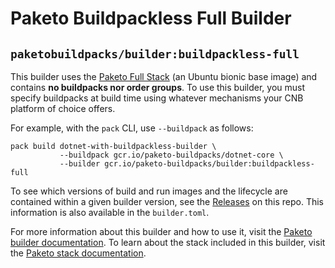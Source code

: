 # Paketo Buildpackless Full Builder

## `paketobuildpacks/builder:buildpackless-full`

This builder uses the [Paketo Full Stack](https://github.com/paketo-buildpacks/full-stack-release) (an Ubuntu bionic base image)
and contains **no buildpacks nor order groups**. To use this builder, you must specify buildpacks
at build time using whatever mechanisms your CNB platform of choice offers.

For example, with the `pack` CLI, use `--buildpack` as follows:
```
pack build dotnet-with-buildpackless-builder \
           --buildpack gcr.io/paketo-buildpacks/dotnet-core \
           --builder gcr.io/paketo-buildpacks/builder:buildpackless-full

```

To see which versions of build and run images and the lifecycle
are contained within a given builder version, see the
[Releases](https://github.com/paketo-buildpacks/buildpackless-full-builder/releases) on this
repo. This information is also available in the `builder.toml`.

For more information about this builder and how to use it, visit the [Paketo
builder documentation](https://paketo.io/docs/builders/).  To learn about the
stack included in this builder, visit the [Paketo stack
documentation](https://paketo.io/docs/stacks/).
